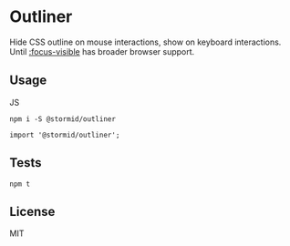 
# Outliner

Hide CSS outline on mouse interactions, show on keyboard interactions. Until [:focus-visible](https://developer.mozilla.org/en-US/docs/Web/CSS/:focus-visible) has broader browser support.

## Usage

JS
```
npm i -S @stormid/outliner
```
```
import '@stormid/outliner';

```

## Tests
```
npm t
```

## License
MIT